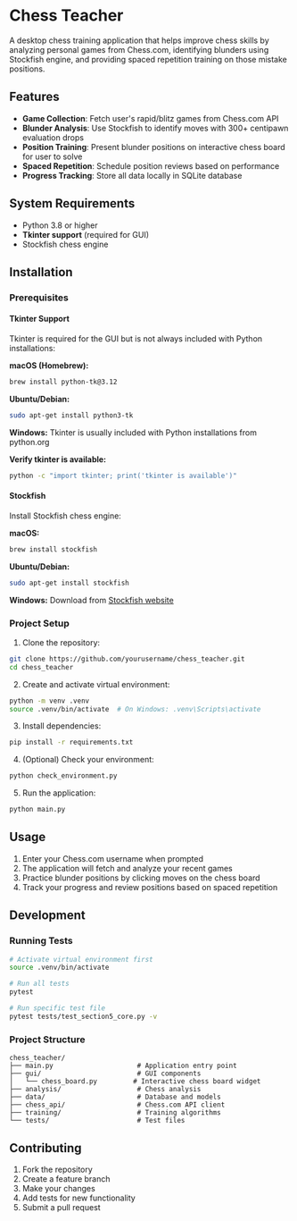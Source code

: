 # Chess Teacher

A desktop chess training application that helps improve chess skills by analyzing personal games from Chess.com, identifying blunders using Stockfish engine, and providing spaced repetition training on those mistake positions.

## Features

- **Game Collection**: Fetch user's rapid/blitz games from Chess.com API
- **Blunder Analysis**: Use Stockfish to identify moves with 300+ centipawn evaluation drops
- **Position Training**: Present blunder positions on interactive chess board for user to solve
- **Spaced Repetition**: Schedule position reviews based on performance
- **Progress Tracking**: Store all data locally in SQLite database

## System Requirements

- Python 3.8 or higher
- **Tkinter support** (required for GUI)
- Stockfish chess engine

## Installation

### Prerequisites

#### Tkinter Support
Tkinter is required for the GUI but is not always included with Python installations:

**macOS (Homebrew):**
```bash
brew install python-tk@3.12
```

**Ubuntu/Debian:**
```bash
sudo apt-get install python3-tk
```

**Windows:**
Tkinter is usually included with Python installations from python.org

**Verify tkinter is available:**
```bash
python -c "import tkinter; print('tkinter is available')"
```

#### Stockfish
Install Stockfish chess engine:

**macOS:**
```bash
brew install stockfish
```

**Ubuntu/Debian:**
```bash
sudo apt-get install stockfish
```

**Windows:**
Download from [Stockfish website](https://stockfishchess.org/download/)

### Project Setup

1. Clone the repository:
```bash
git clone https://github.com/yourusername/chess_teacher.git
cd chess_teacher
```

2. Create and activate virtual environment:
```bash
python -m venv .venv
source .venv/bin/activate  # On Windows: .venv\Scripts\activate
```

3. Install dependencies:
```bash
pip install -r requirements.txt
```

4. (Optional) Check your environment:
```bash
python check_environment.py
```

5. Run the application:
```bash
python main.py
```

## Usage

1. Enter your Chess.com username when prompted
2. The application will fetch and analyze your recent games
3. Practice blunder positions by clicking moves on the chess board
4. Track your progress and review positions based on spaced repetition

## Development

### Running Tests

```bash
# Activate virtual environment first
source .venv/bin/activate

# Run all tests
pytest

# Run specific test file
pytest tests/test_section5_core.py -v
```

### Project Structure

```
chess_teacher/
├── main.py                     # Application entry point
├── gui/                        # GUI components
│   └── chess_board.py         # Interactive chess board widget
├── analysis/                   # Chess analysis
├── data/                       # Database and models
├── chess_api/                  # Chess.com API client
├── training/                   # Training algorithms
└── tests/                      # Test files
```

## Contributing

1. Fork the repository
2. Create a feature branch
3. Make your changes
4. Add tests for new functionality
5. Submit a pull request
